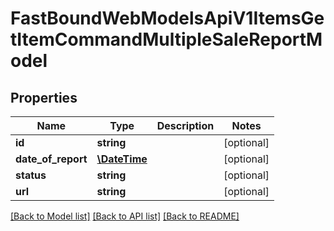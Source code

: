 # FastBoundWebModelsApiV1ItemsGetItemCommandMultipleSaleReportModel

## Properties
Name | Type | Description | Notes
------------ | ------------- | ------------- | -------------
**id** | **string** |  | [optional] 
**date_of_report** | [**\DateTime**](\DateTime.md) |  | [optional] 
**status** | **string** |  | [optional] 
**url** | **string** |  | [optional] 

[[Back to Model list]](../../README.md#documentation-for-models) [[Back to API list]](../../README.md#documentation-for-api-endpoints) [[Back to README]](../../README.md)

